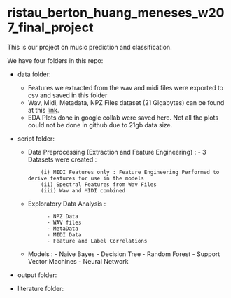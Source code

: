 # ristau_berton_huang_meneses_w207_final_project

This is our project on music prediction and classification.

We have four folders in this repo:

- data folder: 
  - Features we extracted from the wav and midi files were exported to csv and saved in this folder 
  - Wav, Midi, Metadata, NPZ Files dataset (21 Gigabytes) can be found at this <a href="https://www.kaggle.com/imsparsh/musicnet-dataset/code">link</a>.
  - EDA Plots done in google collab were saved here. Not all the plots could not be done in github due to 21gb data size.

- script folder:
  - Data Preprocessing (Extraction and Feature Engineering) : 
        - 3 Datasets were created :        
            
            (i) MIDI Features only : Feature Engineering Performed to derive features for use in the models
            (ii) Spectral Features from Wav Files
            (iii) Wav and MIDI combined
              
  - Exploratory Data Analysis :
  
              - NPZ Data
              - WAV files
              - MetaData
              - MIDI Data
              - Feature and Label Correlations
  - Models :
          - Naive Bayes
          - Decision Tree
          - Random Forest
          - Support Vector Machines
          - Neural Network

- output folder:

- literature folder:
